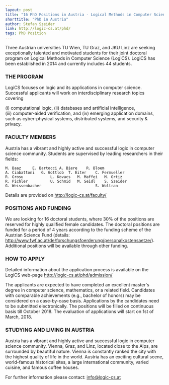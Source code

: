 ```yaml
---
layout: post
title: "16 PhD Positions in Austria - Logical Methods in Computer Science"
shorttitle: "PhD in Austria"
author: Stefan Szeider
link: http://logic-cs.at/phd/
tags: PhD Position
---
```

Three Austrian universities TU Wien, TU Graz, and JKU Linz are seeking exceptionally talented and motivated students for their joint doctoral program on Logical Methods in Computer Science (LogiCS). LogiCS has been established in 2014 and currently includes 44 students.

### THE PROGRAM

LogiCS focuses on logic and its applications in computer science. Successful applicants will work on interdisciplinary research topics covering

(i) computational logic, 
(ii) databases and artificial intelligence,  
(iii) computer-aided verification, and 
(iv) emerging application domains, such as cyber-physical systems, distributed systems, and security & privacy.

### FACULTY MEMBERS

Austria has a vibrant and highly active and successful logic in computer science community. Students are supervised by leading researchers in their fields:

    M. Baaz		E. Bartocci	A. Biere	R. Bloem         
    A. Ciabattoni	G. Gottlob	T. Eiter	C. Fermueller    
    R. Grosu	        L. Kovacs	M. Maffei	M. Ortiz             
    R. Pichler	        U. Schmid	M. Seidl	S. Szeider    
    G. Weissenbacher				        S. Woltran

Details are provided on http://logic-cs.at/faculty/

### POSITIONS AND FUNDING

We are looking for 16 doctoral students, where 30% of the positions are reserved for highly qualified female candidates.  The doctoral positions are funded for a period of 4 years according to the funding scheme of the Austrian Science Fund (details: http://www.fwf.ac.at/de/forschungsfoerderung/personalkostensaetze/). Additional positions will be available through other funding. 

### HOW TO APPLY

Detailed information about the application process is available on the LogiCS web-page
http://logic-cs.at/phd/admission/

The applicants are expected to have completed an excellent master's degree in computer science, mathematics, or a related field. Candidates with comparable achievements (e.g., bachelor of honors) may be considered on a case-by-case basis. Applications by the candidates need to be submitted electronically. The positions will be filled on continuous basis till October 2018. The evaluation of applications will start on 1st of March, 2018. 

### STUDYING AND LIVING IN AUSTRIA

Austria has a vibrant and highly active and successful logic in computer science  community. Vienna, Graz, and Linz, located close to the Alps, are surrounded by beautiful nature. Vienna is constantly ranked the city with the highest quality of life in the world. Austria has an exciting cultural scene, world-famous historical sites, a large international community, varied cuisine, and famous coffee houses.

For further information please contact: info@logic-cs.at
